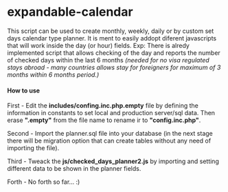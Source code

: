 # expandable-calendar

This script can be used to create monthly, weekly, daily or by custom set days calendar type planner. 
It is ment to easily addopt diferent javascripts that will work inside the day (or hour) fields.
Exp: There is alredy implemented script that allows checking of the day and reports the number of checked days
within the last 6 months <i>(needed for no visa regulated stays abroad - many countries allows stay for foreigners
for maximum of 3 months within 6 months period.)</i>

<h4>How to use</h4>
<p>First - Edit the <b>includes/confing.inc.php.empty</b> file by defining the information in constants to set local and
production server/sql data. Then erase <b>".empty"</b> from the file name to rename ir to <b>"config.inc.php"</b>.</p>

<p>Second - Import the planner.sql file into your database (in the next stage there will be migration option that 
can create tables without any need of importing the file).</p>

<p>Third - Tweack the <b>js/checked_days_planner2.js</b> by importing and setting different data to be shown in the 
planner fields.</p>

<p>Forth - No forth so far... :)</p>
